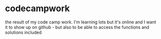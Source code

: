 # codecampwork
the result of my code camp work. I'm learning lots but it's online and I want it to show up on github - but also to be able to access the functions and solutions included
